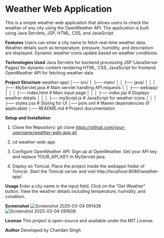 # **Weather Web Application**

This is a simple weather web application that allows users to check the weather of any city using the OpenWeather API. 
The application is built using Java Servlets, JSP, HTML, CSS, and JavaScript.

**Features**
Users can enter a city name to fetch real-time weather data.
Weather details such as temperature, pressure, humidity, and description are displayed.
Dynamic weather icons update based on weather conditions.

**Technologies Used**
Java Servlets for backend processing
JSP (JavaServer Pages) for dynamic content rendering
HTML, CSS, JavaScript for frontend
OpenWeather API for fetching weather data

**Project Structure**
weather-app/
│── src/
│   ├── main/
│   │   ├── java/
│   │   │   ├── MyServlet.java  # Main servlet handling API requests
│   │   ├── webapp/
│   │   │   ├── index.html      # Main input page
│   │   │   ├── index.jsp       # Displays weather details
│   │   │   ├── myScript.js     # JavaScript for weather icons
│   │   │   ├── styles.css      # Styling for UI
│── pom.xml                     # Maven dependencies (if applicable)
│── README.md                   # Project documentation

**Setup and Installation**
1. Clone the Repository:
   git clone https://github.com/your-username/weather-web-app.git
   
2. cd weather-web-app

3. Configure OpenWeather API:
   Sign up at OpenWeather.
   Get your API key and replace YOUR_API_KEY in MyServlet.java.

4. Deploy on Tomcat:
   Place the project inside the webapps folder of Tomcat.
   Start the Tomcat server and visit http://localhost:8080/weather-app/.

**Usage**
Enter a city name in the input field.
Click on the "Get Weather" button.
View the weather details including temperature, humidity, and condition.

**Screenshot**
![Screenshot 2025-03-04 091436](https://github.com/user-attachments/assets/273c6043-e461-4bb2-9d34-31a042e0ebc0)
![Screenshot 2025-03-04 091608](https://github.com/user-attachments/assets/ccc93104-ba13-4221-825e-3d982af1df5c)


**License**
This project is open-source and available under the MIT License.

**Author**
Developed by Chandan Singh


